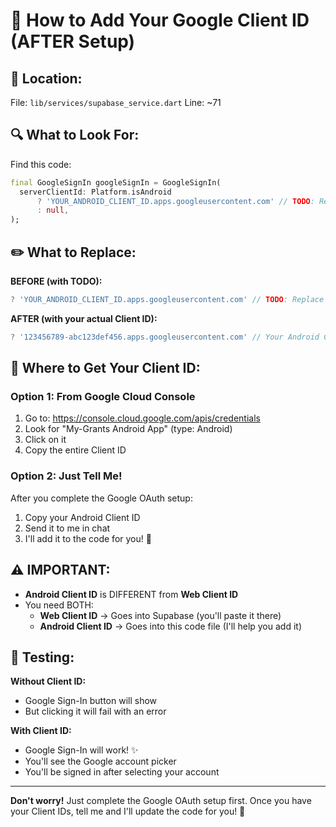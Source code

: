 # 🔧 How to Add Your Google Client ID (AFTER Setup)

## 📍 Location:
File: `lib/services/supabase_service.dart`
Line: ~71

## 🔍 What to Look For:

Find this code:
```dart
final GoogleSignIn googleSignIn = GoogleSignIn(
  serverClientId: Platform.isAndroid
      ? 'YOUR_ANDROID_CLIENT_ID.apps.googleusercontent.com' // TODO: Replace
      : null,
);
```

## ✏️ What to Replace:

**BEFORE (with TODO):**
```dart
? 'YOUR_ANDROID_CLIENT_ID.apps.googleusercontent.com' // TODO: Replace
```

**AFTER (with your actual Client ID):**
```dart
? '123456789-abc123def456.apps.googleusercontent.com' // Your Android Client ID
```

## 📝 Where to Get Your Client ID:

### Option 1: From Google Cloud Console
1. Go to: https://console.cloud.google.com/apis/credentials
2. Look for "My-Grants Android App" (type: Android)
3. Click on it
4. Copy the entire Client ID

### Option 2: Just Tell Me!
After you complete the Google OAuth setup:
1. Copy your Android Client ID
2. Send it to me in chat
3. I'll add it to the code for you! 🎯

## ⚠️ IMPORTANT:

- **Android Client ID** is DIFFERENT from **Web Client ID**
- You need BOTH:
  - **Web Client ID** → Goes into Supabase (you'll paste it there)
  - **Android Client ID** → Goes into this code file (I'll help you add it)

## 🧪 Testing:

**Without Client ID:**
- Google Sign-In button will show
- But clicking it will fail with an error

**With Client ID:**
- Google Sign-In will work! ✨
- You'll see the Google account picker
- You'll be signed in after selecting your account

---

**Don't worry!** Just complete the Google OAuth setup first. Once you have your Client IDs, tell me and I'll update the code for you! 💪
